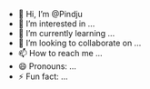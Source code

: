 - 👋 Hi, I’m @Pindju
- 👀 I’m interested in ...
- 🌱 I’m currently learning ...
- 💞️ I’m looking to collaborate on ...
- 📫 How to reach me ...
- 😄 Pronouns: ...
- ⚡ Fun fact: ...

<!---
Pindju/Pindju is a ✨ special ✨ repository because its `README.md` (this file) appears on your GitHub profile.
You can click the Preview link to take a look at your changes.
--->
